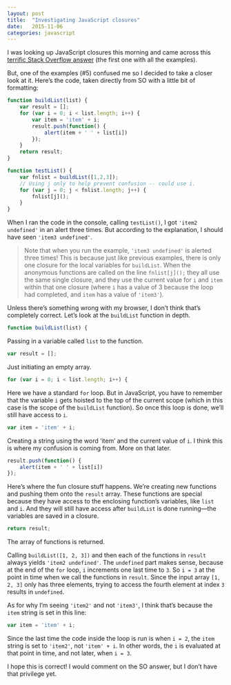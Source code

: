 ```yaml
---
layout: post
title:  "Investigating JavaScript closures"
date:   2015-11-06
categories: javascript
---
```


I was looking up JavaScript closures this morning and came across this [terrific Stack Overflow answer](http://stackoverflow.com/questions/111102/how-do-javascript-closures-work) (the first one with all the examples).

But, one of the examples (#5) confused me so I decided to take a closer look at it. Here’s the code, taken directly from SO with a little bit of formatting:

``` js
function buildList(list) {
    var result = [];
    for (var i = 0; i < list.length; i++) {
        var item = 'item' + i;
        result.push(function() {
            alert(item + ' ' + list[i])
        });
    }
    return result;
}

function testList() {
    var fnlist = buildList([1,2,3]);
    // Using j only to help prevent confusion -- could use i.
    for (var j = 0; j < fnlist.length; j++) {
        fnlist[j]();
    }
}
```

When I ran the code in the console, calling `testList()`, I got `'item2 undefined'` in an alert three times. But according to the explanation, I should have seen `'item3 undefined'`.

> Note that when you run the example, `'item3 undefined'` is alerted three times! This is because just like previous examples, there is only one closure for the local variables for `buildList`. When the anonymous functions are called on the line `fnlist[j]();` they all use the same single closure, and they use the current value for `i` and `item` within that one closure (where `i` has a value of 3 because the loop had completed, and `item` has a value of `'item3'`).

Unless there’s something wrong with my browser, I don’t think that’s completely correct. Let’s look at the `buildList` function in depth.

``` js
function buildList(list) {
```

Passing in a variable called `list` to the function.

``` js
var result = [];
```
Just initiating an empty array.

``` js
for (var i = 0; i < list.length; i++) {
```

Here we have a standard `for` loop. But in JavaScript, you have to remember that the variable `i` gets hoisted to the top of the current scope (which in this case is the scope of the `buildList` function). So once this loop is done, we’ll still have access to `i`.

``` js
var item = 'item' + i;
```

Creating a string using the word ‘item’ and the current value of `i`. I think this is where my confusion is coming from. More on that later.

``` js
result.push(function() {
    alert(item + ' ' + list[i])
});
```

Here’s where the fun closure stuff happens. We’re creating new functions and pushing them onto the `result` array. These functions are special because they have access to the enclosing function’s variables, like `list` and `i`. And they will still have access after `buildList` is done running—the variables are saved in a closure.

``` js
return result;
``` 

The array of functions is returned.

Calling `buildList([1, 2, 3])` and then each of the functions in `result` always yields `'item2 undefined'`. The `undefined` part makes sense, because at the end of the `for` loop, `i` increments one last time to `3`. So `i = 3` at the point in time when we call the functions in `result`. Since the input array `[1, 2, 3]` only has three elements, trying to access the fourth element at index `3` results in `undefined`.

As for why I’m seeing `'item2'` and not `'item3'`, I think that’s because the `item` string is set in this line:

``` js
var item = 'item' + i;
```

Since the last time the code inside the loop is run is when `i = 2`, the `item` string is set to `'item2'`, not `'item' + i`. In other words, the `i` is evaluated at that point in time, and not later, when `i = 3`.

I hope this is correct! I would comment on the SO answer, but I don’t have that privilege yet.
